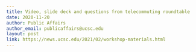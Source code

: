 ```yaml
---
title: Video, slide deck and questions from telecommuting roundtable
date: 2020-11-20
author: Public Affairs
author_email: publicaffairs@ucsc.edu
layout: post
link: https://news.ucsc.edu/2021/02/workshop-materials.html
---
```

